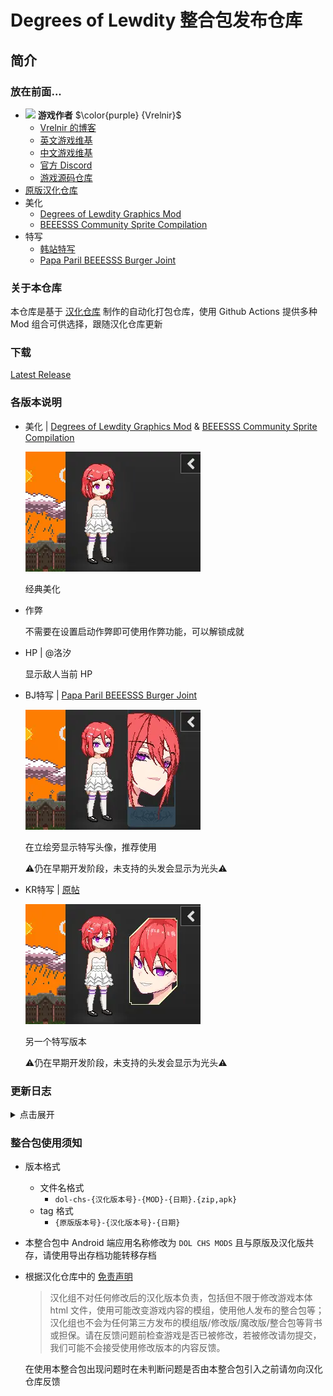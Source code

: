 # Degrees of Lewdity 整合包发布仓库

## 简介
### 放在前面...
- <img decoding="async" src="https://gitgud.io/uploads/-/system/user/avatar/9096/avatar.png" width="24"> <b>游戏作者</b> $\color{purple} {Vrelnir}$
  - [Vrelnir 的博客][blog]
  - [英文游戏维基][wiki-en]
  - [中文游戏维基][wiki-cn]
  - [官方 Discord][discord]
  - [游戏源码仓库][gitgud]
- [原版汉化仓库][github-chs]
- 美化
  - [Degrees of Lewdity Graphics Mod][beeesss]
  - [BEEESSS Community Sprite Compilation][beeesss-ext]
- 特写
  - [韩站特写][avatar-kr]
  - [Papa Paril BEEESSS Burger Joint][avatar-bj]

### 关于本仓库

本仓库是基于 [汉化仓库][github-chs] 制作的自动化打包仓库，使用 Github Actions 提供多种 Mod 组合可供选择，跟随汉化仓库更新

### 下载

[Latest Release](https://github.com/sakarie9/DOL-CHS-MODS/releases/latest)

### 各版本说明

- 美化 | [Degrees of Lewdity Graphics Mod][beeesss] & [BEEESSS Community Sprite Compilation][beeesss-ext]

  ![预览](assets/beautify.webp)

  经典美化

- 作弊

  不需要在设置启动作弊即可使用作弊功能，可以解锁成就

- HP | @洛汐

  显示敌人当前 HP

- BJ特写 | [Papa Paril BEEESSS Burger Joint][avatar-bj]

  ![预览](assets/beautify-avatarbj.webp)

  在立绘旁显示特写头像，推荐使用

  ⚠️仍在早期开发阶段，未支持的头发会显示为光头⚠️

- KR特写 | [原帖][avatar-kr]

  ![预览](assets/beautify-avatarkr.webp)

  另一个特写版本

  ⚠️仍在早期开发阶段，未支持的头发会显示为光头⚠️

### 更新日志
<details>
<summary>点击展开</summary>

- 0914

  移除世界扩展

  使用新格式HP显示

- 0911

  修改特写命名

  > 特写1 -> KR特写

  > 特写2 -> BJ特写

- 0908

  新增世界扩展作为底包

- v1.3.0-0904

  修正特写2未被应用的问题

- v1.3.0-0903

  添加特写1和特写2及HP显示

- v1.3.0-0902
  
  首次更新

</details>

### 整合包使用须知

- 版本格式
  - 文件名格式
    - `dol-chs-{汉化版本号}-{MOD}-{日期}.{zip,apk}`
  - tag 格式
    - `{原版版本号}-{汉化版本号}-{日期}`

- 本整合包中 Android 端应用名称修改为 `DOL CHS MODS` 且与原版及汉化版共存，请使用导出存档功能转移存档

- 根据汉化仓库中的 [免责声明](https://github.com/Eltirosto/Degrees-of-Lewdity-Chinese-Localization/blob/main/README.md#%E5%85%8D%E8%B4%A3%E5%A3%B0%E6%98%8E)

    > 汉化组不对任何修改后的汉化版本负责，包括但不限于修改游戏本体 html 文件，使用可能改变游戏内容的模组，使用他人发布的整合包等；汉化组也不会为任何第三方发布的模组版/修改版/魔改版/整合包等背书或担保。请在反馈问题前检查游戏是否已被修改，若被修改请勿提交，我们可能不会接受使用修改版本的内容反馈。

    在使用本整合包出现问题时在未判断问题是否由本整合包引入之前请勿向汉化仓库反馈

[blog]: https://vrelnir.blogspot.com
[wiki-en]: https://degreesoflewdity.miraheze.org/wiki
[wiki-cn]: https://degreesoflewditycn.miraheze.org/wiki
[gitgud]: https://gitgud.io/Vrelnir/degrees-of-lewdity/-/tree/master
[discord]: https://discord.gg/VznUtEh
[github-chs]: https://github.com/Eltirosto/Degrees-of-Lewdity-Chinese-Localization

[beeesss]: https://gitgud.io/BEEESSS/degrees-of-lewdity-graphics-mod
[beeesss-ext]: https://gitgud.io/Kaervek/kaervek-beeesss-community-sprite-compilation
[avatar-bj]: https://gitgud.io/GTXMEGADUDE/papa-paril-burger-joint
[avatar-kr]: https://arca.live/b/textgame/83875947
